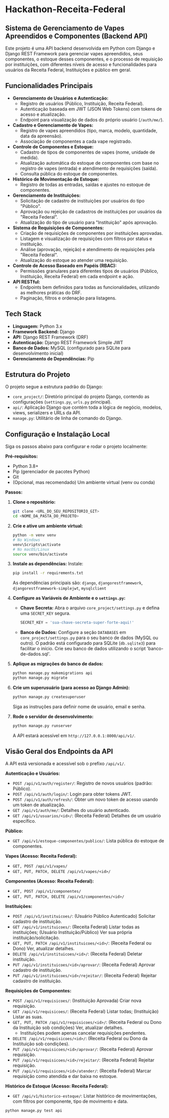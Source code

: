 # Hackathon-Receita-Federal

## Sistema de Gerenciamento de Vapes Apreendidos e Componentes (Backend API)

Este projeto é uma API backend desenvolvida em Python com Django e Django REST Framework para gerenciar vapes apreendidos, seus componentes, o estoque desses componentes, e o processo de requisição por instituições, com diferentes níveis de acesso e funcionalidades para usuários da Receita Federal, Instituições e público em geral.

## Funcionalidades Principais

* **Gerenciamento de Usuários e Autenticação:**
    * Registro de usuários (Público, Instituição, Receita Federal).
    * Autenticação baseada em JWT (JSON Web Tokens) com tokens de acesso e atualização.
    * Endpoint para visualização de dados do próprio usuário (`/auth/me/`).
* **Cadastro e Gerenciamento de Vapes:**
    * Registro de vapes apreendidos (tipo, marca, modelo, quantidade, data da apreensão).
    * Associação de componentes a cada vape registrado.
* **Controle de Componentes e Estoque:**
    * Cadastro de tipos de componentes de vapes (nome, unidade de medida).
    * Atualização automática do estoque de componentes com base no registro de vapes (entrada) e atendimento de requisições (saída).
    * Consulta pública do estoque de componentes.
* **Histórico de Movimentação de Estoque:**
    * Registro de todas as entradas, saídas e ajustes no estoque de componentes.
* **Gerenciamento de Instituições:**
    * Solicitação de cadastro de instituições por usuários do tipo "Público".
    * Aprovação ou rejeição de cadastros de instituições por usuários da "Receita Federal".
    * Atualização do tipo de usuário para "Instituição" após aprovação.
* **Sistema de Requisições de Componentes:**
    * Criação de requisições de componentes por instituições aprovadas.
    * Listagem e visualização de requisições com filtros por status e instituição.
    * Análise (aprovação, rejeição) e atendimento de requisições pela "Receita Federal".
    * Atualização do estoque ao atender uma requisição.
* **Controle de Acesso Baseado em Papéis (RBAC):**
    * Permissões granulares para diferentes tipos de usuários (Público, Instituição, Receita Federal) em cada endpoint e ação.
* **API RESTful:**
    * Endpoints bem definidos para todas as funcionalidades, utilizando as melhores práticas do DRF.
    * Paginação, filtros e ordenação para listagens.

## Tech Stack

* **Linguagem:** Python 3.x
* **Framework Backend:** Django
* **API:** Django REST Framework (DRF)
* **Autenticação:** Django REST Framework Simple JWT
* **Banco de Dados:** MySQL (configurado para SQLite para desenvolvimento inicial)
* **Gerenciamento de Dependências:** Pip

## Estrutura do Projeto

O projeto segue a estrutura padrão do Django:

* `core_project/`: Diretório principal do projeto Django, contendo as configurações (`settings.py`, `urls.py` principal).
* `api/`: Aplicação Django que contém toda a lógica de negócio, modelos, views, serializers e URLs da API.
* `manage.py`: Utilitário de linha de comando do Django.

## Configuração e Instalação Local

Siga os passos abaixo para configurar e rodar o projeto localmente:

**Pré-requisitos:**

* Python 3.8+
* Pip (gerenciador de pacotes Python)
* Git
* (Opcional, mas recomendado) Um ambiente virtual (venv ou conda)

**Passos:**

1.  **Clone o repositório:**
    ```bash
    git clone <URL_DO_SEU_REPOSITORIO_GIT>
    cd <NOME_DA_PASTA_DO_PROJETO>
    ```

2.  **Crie e ative um ambiente virtual:**
    ```bash
    python -m venv venv
    # No Windows
    venv\Scripts\activate
    # No macOS/Linux
    source venv/bin/activate
    ```

3.  **Instale as dependências:**
    Instale:
    ```bash
    pip install -r requirements.txt
    ```
    As dependências principais são: `django`, `djangorestframework`, `djangorestframework-simplejwt`, `mysqlclient`

4.  **Configure as Variáveis de Ambiente e o `settings.py`:**
    * **Chave Secreta:** Abra o arquivo `core_project/settings.py` e defina uma `SECRET_KEY` segura.
        ```python
        SECRET_KEY = 'sua-chave-secreta-super-forte-aqui!'
        ```
    * **Banco de Dados:** Configure a seção `DATABASES` em `core_project/settings.py` para o seu banco de dados (MySQL ou outro). O padrão está configurado para SQLite (`db.sqlite3`) para facilitar o início. Crie seu banco de dados utilizando o script 'banco-de-dados.sql'.

5.  **Aplique as migrações do banco de dados:**
    ```bash
    python manage.py makemigrations api
    python manage.py migrate
    ```

6.  **Crie um superusuário (para acesso ao Django Admin):**
    ```bash
    python manage.py createsuperuser
    ```
    Siga as instruções para definir nome de usuário, email e senha.

7.  **Rode o servidor de desenvolvimento:**
    ```bash
    python manage.py runserver
    ```
    A API estará acessível em `http://127.0.0.1:8000/api/v1/`.

## Visão Geral dos Endpoints da API

A API está versionada e acessível sob o prefixo `/api/v1/`.

**Autenticação e Usuários:**

* `POST /api/v1/auth/register/`: Registro de novos usuários (padrão: Público).
* `POST /api/v1/auth/login/`: Login para obter tokens JWT.
* `POST /api/v1/auth/refresh/`: Obter um novo token de acesso usando um token de atualização.
* `GET /api/v1/auth/me/`: Detalhes do usuário autenticado.
* `GET /api/v1/usuarios/<id>/`: (Receita Federal) Detalhes de um usuário específico.

**Público:**

* `GET /api/v1/estoque-componentes/publico/`: Lista pública do estoque de componentes.

**Vapes (Acesso: Receita Federal):**

* `GET, POST /api/v1/vapes/`
* `GET, PUT, PATCH, DELETE /api/v1/vapes/<id>/`

**Componentes (Acesso: Receita Federal):**

* `GET, POST /api/v1/componentes/`
* `GET, PUT, PATCH, DELETE /api/v1/componentes/<id>/`

**Instituições:**

* `POST /api/v1/instituicoes/`: (Usuário Público Autenticado) Solicitar cadastro de instituição.
* `GET /api/v1/instituicoes/`: (Receita Federal) Listar todas as instituições; (Usuário Instituição/Público) Ver sua própria instituição/solicitação.
* `GET, PUT, PATCH /api/v1/instituicoes/<id>/`: (Receita Federal ou Dono) Ver, atualizar detalhes.
* `DELETE /api/v1/instituicoes/<id>/`: (Receita Federal) Deletar instituição.
* `PUT /api/v1/instituicoes/<id>/aprovar/`: (Receita Federal) Aprovar cadastro de instituição.
* `PUT /api/v1/instituicoes/<id>/rejeitar/`: (Receita Federal) Rejeitar cadastro de instituição.

**Requisições de Componentes:**

* `POST /api/v1/requisicoes/`: (Instituição Aprovada) Criar nova requisição.
* `GET /api/v1/requisicoes/`: (Receita Federal) Listar todas; (Instituição) Listar as suas.
* `GET, PUT, PATCH /api/v1/requisicoes/<id>/`: (Receita Federal ou Dono da Instituição sob condições) Ver, atualizar detalhes.
    * Instituições podem apenas cancelar requisições pendentes.
* `DELETE /api/v1/requisicoes/<id>/`: (Receita Federal ou Dono da Instituição sob condições).
* `PUT /api/v1/requisicoes/<id>/aprovar/`: (Receita Federal) Aprovar requisição.
* `PUT /api/v1/requisicoes/<id>/rejeitar/`: (Receita Federal) Rejeitar requisição.
* `PUT /api/v1/requisicoes/<id>/atender/`: (Receita Federal) Marcar requisição como atendida e dar baixa no estoque.

**Histórico de Estoque (Acesso: Receita Federal):**

* `GET /api/v1/historico-estoque/`: Listar histórico de movimentações, com filtros por componente, tipo de movimento e data.


```bash
python manage.py test api
